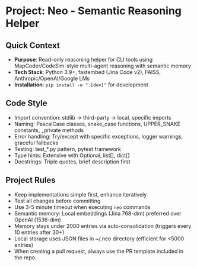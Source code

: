 # Project: Neo - Semantic Reasoning Helper

## Quick Context
- **Purpose**: Read-only reasoning helper for CLI tools using MapCoder/CodeSim-style multi-agent reasoning with semantic memory
- **Tech Stack**: Python 3.9+, fastembed (Jina Code v2), FAISS, Anthropic/OpenAI/Google LMs
- **Installation**: `pip install -e ".[dev]"` for development

## Code Style
- Import convention: stdlib → third-party → local, specific imports
- Naming: PascalCase classes, snake_case functions, UPPER_SNAKE constants, _private methods
- Error handling: Try/except with specific exceptions, logger warnings, graceful fallbacks
- Testing: test_*.py pattern, pytest framework
- Type hints: Extensive with Optional, list[], dict[]
- Docstrings: Triple quotes, brief description first

## Project Rules
- Keep implementations simple first, enhance iteratively
- Test all changes before committing
- Use 3-5 minute timeout when executing `neo` commands
- Semantic memory: Local embeddings (Jina 768-dim) preferred over OpenAI (1536-dim)
- Memory stays under 2000 entries via auto-consolidation (triggers every 10 entries after 30+)
- Local storage uses JSON files in ~/.neo directory (efficient for <5000 entries)
- When creating a pull request, always use the PR template included in the repo.